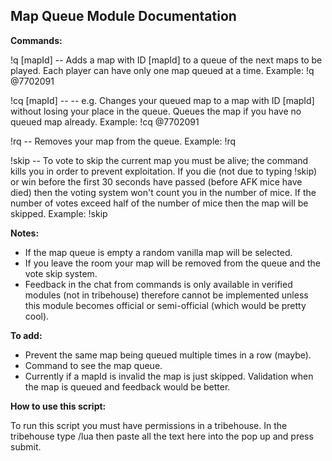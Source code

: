 ## Map Queue Module Documentation

**Commands:**

!q [mapId] -- Adds a map with ID [mapId] to a queue of the next maps to be played. Each player can have only one map queued at a time.
Example: !q @7702091

!cq [mapId] -- -- e.g. Changes your queued map to a map with ID [mapId] without losing your place in the queue. Queues the map if you have no queued map already.
Example: !cq @7702091

!rq -- Removes your map from the queue.
Example: !rq

!skip -- To vote to skip the current map you must be alive; the command kills you in order to prevent exploitation. If you die (not due to typing !skip) or win before the first 30 seconds have passed (before AFK mice have died) then the voting system won't count you in the number of mice. If the number of votes exceed half of the number of mice then the map will be skipped.
Example: !skip

**Notes:**
- If the map queue is empty a random vanilla map will be selected.
- If you leave the room your map will be removed from the queue and the vote skip system.
- Feedback in the chat from commands is only available in verified modules (not in tribehouse) therefore cannot be implemented unless this module becomes official or semi-official (which would be pretty cool).

**To add:**
- Prevent the same map being queued multiple times in a row (maybe).
- Command to see the map queue.
- Currently if a mapId is invalid the map is just skipped. Validation when the map is queued and feedback would be better.

**How to use this script:**

To run this script you must have permissions in a tribehouse. In the tribehouse type /lua then paste all the text here into the pop up and press submit.
